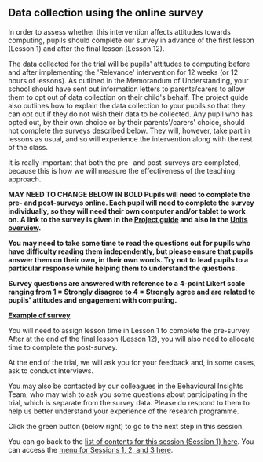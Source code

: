 ## Data collection using the online survey

In order to assess whether this intervention affects attitudes towards computing, pupils should complete our survey in advance of the first lesson (Lesson 1) and after the final lesson (Lesson 12).

The data collected for the trial will be pupils' attitudes to computing before and after implementing the 'Relevance' intervention for 12 weeks (or 12 hours of lessons). As outlined in the Memorandum of Understanding, your school should have sent out information letters to parents/carers to allow them to opt out of data collection on their child's behalf. The project guide also outlines how to explain the data collection to your pupils so that they can opt out if they do not wish their data to be collected. Any pupil who has opted out, by their own choice or by their parents'/carers' choice, should not complete the surveys described below. They will, however, take part in lessons as usual, and so will experience the intervention along with the rest of the class.
 
It is really important that both the pre- and post-surveys are completed, because this is how we will measure the effectiveness of the teaching approach. 

**MAY NEED TO CHANGE BELOW IN BOLD
Pupils will need to complete the pre- and post-surveys online. Each pupil will need to complete the survey individually, so they will need their own computer and/or tablet to work on. A link to the survey is given in the [Project guide](LINK) and also in the [Units overview](LINK).**

**You may need to take some time to read the questions out for pupils who have difficulty reading them independently, but please ensure that pupils answer them on their own, in their own words. Try not to lead pupils to a particular response while helping them to understand the questions.**

**Survey questions are answered with reference to a 4-point Likert scale ranging from 1 = Strongly disagree to 4 = Strongly agree and are related to pupils' attitudes and engagement with computing.**

**[Example of survey](LINK)**

You will need to assign lesson time in Lesson 1 to complete the pre-survey. After at the end of the final lesson (Lesson 12), you will also need to allocate time to complete the post-survey.

At the end of the trial, we will ask you for your feedback and, in some cases, ask to conduct interviews.
 
You may also be contacted by our colleagues in the Behavioural Insights Team, who may wish to ask you some questions about participating in the trial, which is separate from the survey data. Please do respond to them to help us better understand your experience of the research programme.

Click the green button (below right) to go to the next step in this session.

You can go back to the [list of contents for this session (Session 1) here](https://projects.raspberrypi.org/en/projects/Year8-RelevanceTraining-Session1-GBICi4).
You can access the [menu for Sessions 1, 2, and 3 here](https://projects.raspberrypi.org/en/pathways/Year8-RelevanceTraining-GBICi4).
